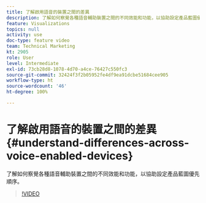 ```yaml
---
title: 了解啟用語音的裝置之間的差異
description: 了解如何察覺各種語音輔助裝置之間的不同效能和功能，以協助設定產品藍圖優先順序。
feature: Visualizations
topics: null
activity: use
doc-type: feature video
team: Technical Marketing
kt: 2905
role: User
level: Intermediate
exl-id: 73cb28d8-1078-4d70-a4ce-76427c550fc3
source-git-commit: 32424f3f2b05952fe4df9ea91dcbe51684cee905
workflow-type: ht
source-wordcount: '46'
ht-degree: 100%

---
```


# 了解啟用語音的裝置之間的差異 {#understand-differences-across-voice-enabled-devices}

了解如何察覺各種語音輔助裝置之間的不同效能和功能，以協助設定產品藍圖優先順序。

>[!VIDEO](https://video.tv.adobe.com/v/27225/?quality=9)
